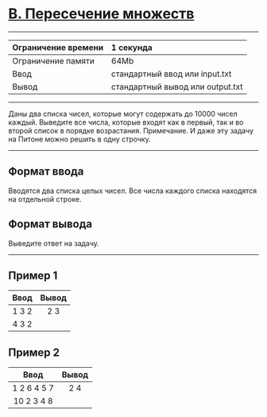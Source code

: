 # [B. Пересечение множеств](https://contest.yandex.ru/contest/27663/problems/B/)

---
| Ограничение времени  | 1 секунда  |
| :--- |:---|
| Ограничение памяти     | 64Mb |
| Ввод      | стандартный ввод или input.txt |
| Вывод | стандартный вывод или output.txt |
---
Даны два списка чисел, которые могут содержать до 10000 чисел каждый. Выведите все числа, которые входят как в первый, так и во второй список в порядке возрастания. Примечание. И даже эту задачу на Питоне можно решить в одну строчку.

---
## Формат ввода
Вводятся два списка целых чисел. Все числа каждого списка находятся на отдельной строке.

## Формат вывода
Выведите ответ на задачу.

---
## Пример 1

| Ввод  | Вывод  |
| :---: | :---: |
| 1 3 2 | 2 3 |
| 4 3 2 | |

## Пример 2

| Ввод  | Вывод  |
| :---: | :---: |
| 1 2 6 4 5 7 | 2 4 |
| 10 2 3 4 8 | |
